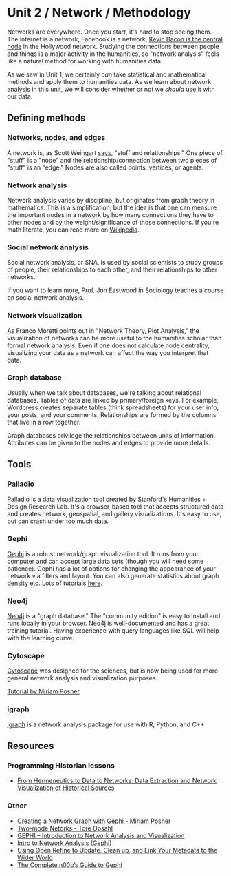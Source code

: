   # Unit 2 / Network / Methodology
Networks are everywhere. Once you start, it's hard to stop seeing them. The internet is a network, Facebook is a network, [Kevin Bacon is the central node](https://en.wikipedia.org/wiki/Six_Degrees_of_Kevin_Bacon) in the Hollywood network. Studying the connections between people and things is a major activity in the humanities, so "network analysis" feels like a natural method for working with humanities data. 

As we saw in Unit 1, we certainly *can* take statistical and mathematical methods and apply them to humanities data. As we learn about network analysis in this unit, we will consider whether or not we *should* use it with our data.

 
## Defining methods
### Networks, nodes, and edges
A network is, as Scott Weingart [says](http://journalofdigitalhumanities.org/1-1/demystifying-networks-by-scott-weingart/), "stuff and relationships." One piece of "stuff" is a "node" and the relationship/connection between two pieces of "stuff" is an "edge." Nodes are also called points, vertices, or agents. 

### Network analysis
Network analysis varies by discipline, but originates from graph theory in mathematics. This is a simplification, but the idea is that one can measure the important nodes in a network by how many connections they have to other nodes and by the weight/significance of those connections. If you're math literate, you can read more on [Wikipedia](https://en.wikipedia.org/wiki/Network_science).

### Social network analysis
Social network analysis, or SNA, is used by social scientists to study groups of people, their relationships to each other, and their relationships to other networks. 

If you want to learn more, Prof. Jon Eastwood in Sociology teaches a course on social network analysis. 

### Network visualization
As Franco Moretti points out in "Network Theory, Plot Analysis," the visualization of networks can be more useful to the humanities scholar than formal network analysis. Even if one does not calculate node centrality, visualizing your data as a network can affect the way you interpret that data.

### Graph database
Usually when we talk about databases, we're talking about relational databases. Tables of data are linked by primary/foreign keys. For example, Wordpress creates separate tables (think spreadsheets) for your user info, your posts, and your comments. Relationships are formed by the columns that live in a row together. 

Graph databases privilege the relationships between units of information. Attributes can be given to the nodes and edges to provide more details.

## Tools
### Palladio
[Palladio](http://hdlab.stanford.edu/palladio/) is a data visualization tool created by Stanford's Humanities + Design Research Lab. It's a browser-based tool that accepts structured data and creates network, geospatial, and gallery visualizations. It's easy to use, but can crash under too much data. 

### Gephi
[Gephi](https://gephi.org/) is a robust network/graph visualization tool. It runs from your computer and can accept large data sets (though you will need some patience). Gephi has a lot of options for changing the appearance of your network via filters and layout. You can also generate statistics about graph density etc. Lots of tutorials [here](https://gephi.org/users/).

### Neo4j
[Neo4j](https://neo4j.com/) is a "graph database." The "community edition" is easy to install and runs locally in your browser. Neo4j is well-documented and has a great training tutorial. Having experience with query languages like SQL will help with the learning curve. 

### Cytoscape
[Cytoscape](http://www.cytoscape.org/) was designed for the sciences, but is now being used for more general network analysis and visualization purposes. 

[Tutorial by Miriam Posner](https://github.com/miriamposner/cytoscape_tutorials)

### igraph
[igraph](http://igraph.org/redirect.html) is a network analysis package for use with R, Python, and C++

## Resources
### Programming Historian lessons
* [From Hermeneutics to Data to Networks: Data Extraction and Network Visualization of Historical Sources](http://programminghistorian.org/lessons/creating-network-diagrams-from-historical-sources)

### Other
* [Creating a Network Graph with Gephi - Miriam Posner](http://miriamposner.com/dh101f14/?p=1389)
* [Two-mode Netorks - Tore Opsahl](https://toreopsahl.com/tnet/two-mode-networks/)
* [GEPHI – Introduction to Network Analysis and Visualization](http://www.martingrandjean.ch/gephi-introduction/)
* [Intro to Network Analysis (Gephi)](http://thomaspadilla.org/na2014/)
* [Using Open Refine to Update, Clean up, and Link Your Metadata to the Wider World](https://www.youtube.com/watch?v=E-NbMR3_MRw) 
* [The Complete n00b’s Guide to Gephi](http://www.briansarnacki.com/gephi-tutorial/)
